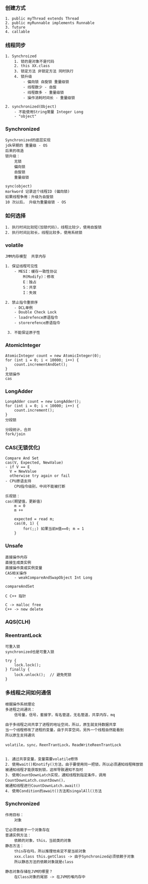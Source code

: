 ### 创建方式
    1. public myThread extends Thread
    2. public myRunnable implements Runnable
    3. future
    4. callable
    
### 线程同步
    1. Synchroized
        1. 锁的是对象不是代码
        2. this XX.class
        3. 锁定方法 非锁定方法 同时执行
        4. 锁升级
            - 偏向锁 自旋锁 重量级锁
            - 线程数少 - 自旋
            - 线程数多 - 重量级锁
            - 操作消耗时间长 - 重量级锁
    
    2. synchronized(Object)
        - 不能使用String常量 Integer Long
        - "object"
        
### Synchronized
    Synchronized的底层实现
    jdk早期的 重量级 - OS
    后来的改造
    锁升级：
        无锁
        偏向锁
        自旋锁
        重量级锁
        
    sync(object)
    markword 记录这个线程ID (偏向锁)
    如果线程争用：升级为自旋锁
    10 次以后， 升级为重量级锁 - OS
    
    
### 如何选择
    1. 执行时间比较短(加锁代码)，线程比较少，使用自旋锁
    2. 执行时间比较长，线程比较多，使用系统锁
        
### volatile
    JMM内存模型  共享内存
    
    1. 保证线程可见性
        - MESI：缓存一致性协议
            M(Modify)：修改
            E：独占
            S：共享
            I：失效
            
    2. 禁止指令重排序
        - DCL单例
        - Double Check Lock
        - loadrefence原语指令
        - storerefence原语指令
       
     3. 不能保证原子性
     
### AtomicInteger
    AtomicInteger count = new AtomicInteger(0);
    for (int i = 0; i < 10000; i++) {
        count.incrementAndGet();
    }
    无锁操作
    cas

### LongAdder
    LongAdder count = new LongAdder();
    for (int i = 0; i < 10000; i++) {
        count.increment();
    }
    分段锁
    
    分段统计，合并
    fork/join
    
    

### CAS(无锁优化)
    Compare And Set
    cas(V, Expected, NewValue)
    - if V == E
      V = NewValue
      otherwise try again or fail
    - CPU原语支持
        CPU指令级别，中间不能被打断
        
    乐观锁：
    cas(期望值，更新值)
        m = 0
        m ++
        
        expected = read m;
        cas(0, 1) {
            for(;;) 如果当前m值==0; m = 1
        }
        
### Unsafe
    直接操作内存
    直接生成类实例
    直接操作类或实例变量
    CAS相关操作
        - weakCompareAndSwapObject Int Long
    
    compareAndSet
    
    C C++ 指针
    
    C -> malloc free 
    C++ -> new delete

### AQS(CLH)

### ReentrantLock
    可重入锁
    synchronized也是可重入锁
    
    try {
        lock.lock();
    } finally {
        lock.unlock();  // 避免死锁
    }
    
### 多线程之间如何通信
    根据操作系统理论
    多进程之间通讯：
        信号量，信号，套接字，有名管道，无名管道，共享内存，mq
    
    由于多线程之间共享了进程的地址空间，所以，原生就支持数据共享
    当一个线程修改了进程的变量，由于共享空间，另外一个线程自然能看到
    所以原生支持通讯
    
    volatile，sync，ReenTrantLock，ReadWriteReenTrantLock
    
    
    1. 通过共享变量，变量需要volatile修饰
    2. 使用wait()和notify()方法，由于要使用同一把锁，所以必须通知线程释放锁
    被通知线程才能获取到锁，这样导致通知不及时
    3. 使用CountDownLatch实现，通知线程到指定条件，调用CountDownLatch.countDown()，
    被通知线程进行CountDownLatch.await()
    4. 使用Condition的await()方法和singalAll()方法
    
### Synchronized
    作用目标：
        对象
        
    它必须依赖于一个对象存在
    普通实例方法：
        依赖的对象，this，当前类的对象
    静态方法：
        this存在吗，所以推理他肯定不是当前对象
        xxx.class this.getClass -> 由于Synchronized必须依赖于对象
        所以静态方法的依赖对象就是class
    
    静态对象存储在JVM的哪里？
        在Class对象的尾部 -> 在JVM的堆内存中
